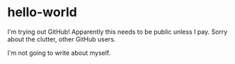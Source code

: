 # hello-world
I'm trying out GitHub! Apparently this needs to be public unless I pay. Sorry about the clutter, other GitHub users.

I'm not going to write about myself.
